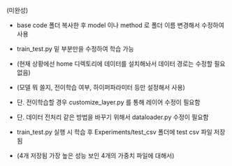 (미완성)

- base code 폴더 복사한 후 model 이나 method 로 폴더 이름 변경해서 수정하여 사용

- train_test.py 밑 부분만을 수정하여 학습 가능

- (현재 상황에선 home 디렉토리에 데이터를 설치해놔서 데이터 경로는 수정할 필요없음)

- (모델 뭐 쓸지, 전이학습 여부, 하이퍼파라미터 등만 설정해서 사용)

- 단. 전이학습할 경우 customize_layer.py 를 통해 레이어 수정이 필요함
- 단. 데이터 전처리 같은 방법을 바꾸기 위해서 dataloader.py 수정이 필요함

- train_test.py 실행 시 학습 후 Experiments/test_csv 폴더에 test csv 파일 저장됨
- (4개 저장됨 가장 높은 성능 보인 4개의 가중치 파일에 대해서)
